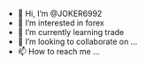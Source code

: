 - 👋 Hi, I’m @JOKER6992
- 👀 I’m interested in forex
- 🌱 I’m currently learning trade
- 💞️ I’m looking to collaborate on ...
- 📫 How to reach me ...

<!---
JOKER6992/JOKER6992 is a ✨ special ✨ repository because its `README.md` (this file) appears on your GitHub profile.
You can click the Preview link to take a look at your changes.
--->
